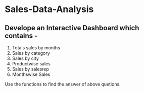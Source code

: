 # Sales-Data-Analysis
## Develope an Interactive Dashboard which contains -
1. Totals sales by months
2. Sales by category
3. Sales by city
4. Productwise sales
5. Sales by salesrep
6. Monthswise Sales

Use the functions to find the answer of above quetions.
